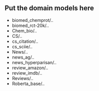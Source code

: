 ## Put the domain models here

- biomed_chemprot/..
- biomed_rct-20k/..
- Chem_bio/..
- CS/..
- cs_citation/..
- cs_sciie/..
- News/..
- news_ag/..
- news_hyperparisan/..
- review_amazon/..
- review_imdb/..
- Reviews/..
- Roberta_base/..